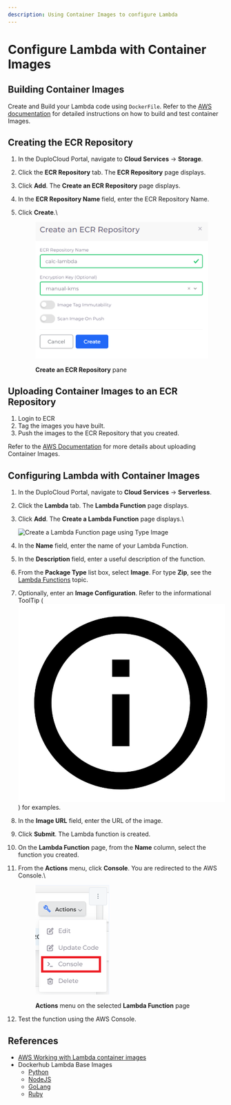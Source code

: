 ```yaml
---
description: Using Container Images to configure Lambda
---
```


# Configure Lambda with Container Images

## Building Container Images <a href="#id-0-toc-title" id="id-0-toc-title"></a>

Create and Build your Lambda code using `DockerFile`.  Refer to the [AWS documentation](https://docs.aws.amazon.com/lambda/latest/dg/configuration-function-zip.html) for detailed instructions on how to build and test container Images.

## Creating the ECR Repository <a href="#id-0-toc-title" id="id-0-toc-title"></a>

1. In the DuploCloud Portal, navigate to **Cloud Services** -> **Storage**.
2. Click the **ECR Repository** tab. The **ECR Repository** page displays.
3. Click **Add**. The **Create an ECR Repository** page displays.
4. In the **ECR Repository Name** field, enter the ECR Repository Name.
5.  Click **Create**.\


    <div align="left">

    <figure><img src="../../../.gitbook/assets/L3.png" alt=""><figcaption><p><strong>Create an ECR Repository</strong> pane</p></figcaption></figure>

    </div>

## Uploading Container Images to an ECR Repository <a href="#id-0-toc-title" id="id-0-toc-title"></a>

1. Login to ECR
2. Tag the images you have built.
3. Push the images to the ECR Repository that you created.

Refer to the [AWS Documentation](https://docs.aws.amazon.com/AmazonECR/latest/userguide/docker-push-ecr-image.html) for more details about uploading Container Images.

## Configuring Lambda with Container Images

1. In the DuploCloud Portal, navigate to **Cloud Services** -> **Serverless**.
2. Click the **Lambda** tab. The **Lambda Function** page displays.
3.  Click **Add**. The **Create a Lambda Function** page displays.\


    ![Create a Lambda Function page using Type Image
    ](../../../.gitbook/assets/L9.png)
4. In the **Name** field, enter the name of your Lambda Function.
5. In the **Description** field, enter a useful description of the function.
6. From the **Package Type** list box, select **Image**. For type **Zip**, see the [Lambda Functions](./) topic.
7. Optionally, enter an **Image Configuration**. Refer to the informational ToolTip ( <img src="../../../.gitbook/assets/info_tip_black (3).png" alt="" data-size="line"> ) for examples.
8. In the **Image URL** field, enter the URL of the image.
9. Click **Submit**. The Lambda function is created.
10. On the **Lambda Function** page, from the **Name** column, select the function you created.
11. From the **Actions** menu, click **Console**. You are redirected to the AWS Console.\


    <div align="left">

    <figure><img src="../../../.gitbook/assets/L11 (1).png" alt=""><figcaption><p><strong>Actions</strong> menu on the selected <strong>Lambda Function</strong> page</p></figcaption></figure>

    </div>
12. Test the function using the AWS Console.

## References

* [AWS Working with Lambda container images](https://docs.aws.amazon.com/lambda/latest/dg/images-create.html)
* Dockerhub Lambda Base Images
  * [Python](https://hub.docker.com/r/amazon/aws-lambda-python)
  * [NodeJS](https://hub.docker.com/r/amazon/aws-lambda-nodejs)
  * [GoLang](https://hub.docker.com/r/amazon/aws-lambda-go)
  * [Ruby](https://hub.docker.com/r/amazon/aws-lambda-ruby)
